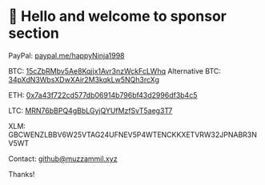 # :wave: Hello and welcome to sponsor section

PayPal: [paypal.me/happyNinja1998](https://paypal.me/happyNinja1998)

BTC: [15cZbRMbv5Ae8Kqjjx1Avr3nzWckFcLWhq](https://www.blockchain.com/btc/address/15cZbRMbv5Ae8Kqjjx1Avr3nzWckFcLWhq)
Alternative BTC: [34pXdN3WbsXDwXAir2M3kqkLw5NQh3rcXg](https://www.blockchain.com/btc/address/34pXdN3WbsXDwXAir2M3kqkLw5NQh3rcXg)

ETH: [0x7a43f722cd577db06914b796bf43d2996df3b4c5](https://www.blockchain.com/eth/address/0x7a43f722cd577db06914b796bf43d2996df3b4c5)

LTC: [MRN76bBPQ4gBbLGyjQYUfMzfSvT5aeg3T7](https://live.blockcypher.com/ltc/address/MRN76bBPQ4gBbLGyjQYUfMzfSvT5aeg3T7/)

XLM: GBCWENZLBBV6W25VTAG24UFNEV5P4WTENCKKXETVRW32JPNABR3NV5WT

Contact: github@muzzammil.xyz

Thanks!
